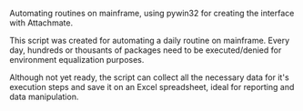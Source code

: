 Automating routines on mainframe, using pywin32 for creating the interface with Attachmate.

This script was created for automating a daily routine on mainframe. Every day, hundreds or thousants of packages need to be executed/denied for environment equalization purposes.

Although not yet ready, the script can collect all the necessary data for it's execution steps and save it on an Excel spreadsheet, ideal for reporting and data manipulation.
